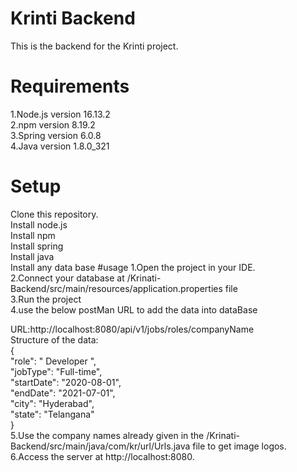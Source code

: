 # Krinti Backend
This is the backend for the Krinti project.

# Requirements
1.Node.js version 16.13.2<br />
2.npm version 8.19.2<br />
3.Spring version 6.0.8<br />
4.Java version 1.8.0_321

# Setup
Clone this repository.<br />
Install  node.js<br />
Install npm<br />
Install spring<br />
Install java<br />
Install any data base
#usage
1.Open the project in your IDE.<br />
2.Connect your database at /Krinati-Backend/src/main/resources/application.properties file<br />
3.Run the project<br />
4.use the below postMan URL to add the data into dataBase<br />

  URL:http://localhost:8080/api/v1/jobs/roles/companyName<br />
  Structure of the data:<br />
  {<br />
    "role": " Developer ",<br />
    "jobType": "Full-time",<br />
    "startDate": "2020-08-01",<br />
    "endDate": "2021-07-01",<br />
    "city": "Hyderabad",<br />
    "state": "Telangana" <br />
  }<br />
5.Use the company names already given in the /Krinati-Backend/src/main/java/com/kr/url/Urls.java file to get image logos.<br />
6.Access the server at http://localhost:8080.
